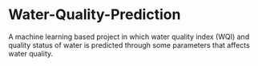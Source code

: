 # Water-Quality-Prediction
A machine learning based project in which water quality index (WQI) and quality status of water is predicted through some parameters that affects water quality.<br>
